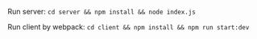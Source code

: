 
Run server:
````cd server && npm install && node index.js````

Run client by webpack:
````cd client && npm install && npm run start:dev````
